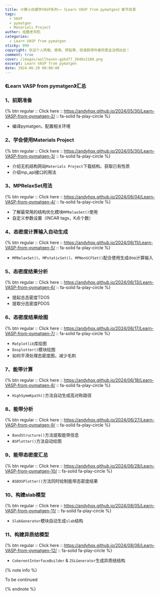 ```yaml
---
title: 计算小白硬学VASP系列——《Learn VASP from pymatgen》章节目录
tags:
  - VASP
  - pymatgen
  - Materials Project
author: 炫酷老司机
categories:
  - Learn VASP from pymatgen
sticky: 999
copyright: 欢迎个人转载、使用、转贴等，但请获得作者同意且注明出处！
comment: true
cover: /images/wallhaven-gpkd77_3840x2160.png
excerpt: Learn VASP from pymatgen
date: 2024-06-20 00:00:00
---
```



### 《Learn VASP from pymatgen》汇总

### 1、前期准备

{% btn regular :: Click here :: https://andyhox.github.io/2024/05/30/Learn-VASP-from-pymatgen-2/ :: fa-solid fa-play-circle %}

- 编译pymatgen，配置相关环境

### 2、学会使用Materials Project

{% btn regular :: Click here :: https://andyhox.github.io/2024/05/30/Learn-VASP-from-pymatgen-3/ :: fa-solid fa-play-circle %}

- 介绍无机结构网站`Materials Project`下载结构、获取已有性质
- 介绍mp_api接口的用法

### 3、MPRelaxSet用法

{% btn regular :: Click here :: https://andyhox.github.io/2024/06/04/Learn-VASP-from-pymatgen-4/ :: fa-solid fa-play-circle %}

- 了解最常用的结构优化模块`MPRelaxSet()`使用
- 自定义参数设置（INCAR tags，K点个数）

### 4、态密度计算输入自动生成

{% btn regular :: Click here :: https://andyhox.github.io/2024/06/11/Learn-VASP-from-pymatgen-5/ :: fa-solid fa-play-circle %}

- `MPRelaxSet()`、`MPstaticSet()`、`MPNonSCFSet()`配合使用生成dos计算输入

### 5、态密度结果分析

{% btn regular :: Click here :: https://andyhox.github.io/2024/06/13/Learn-VASP-from-pymatgen-6/ :: fa-solid fa-play-circle %}

- 提起总态密度TDOS
- 提取分态密度PDOS

### 6、态密度结果绘图

{% btn regular :: Click here :: https://andyhox.github.io/2024/06/17/Learn-VASP-from-pymatgen-7/ :: fa-solid fa-play-circle %}

- `Matplotlib`库绘图
- `Dosplotter()`模块绘图
- 如何平滑处理态密度图，减少毛刺

### 7、能带计算

{% btn regular :: Click here :: https://andyhox.github.io/2024/06/18/Learn-VASP-from-pymatgen-8/ :: fa-solid fa-play-circle %}

- `HighSymmKpath()`方法自动生成高对称路径

### 8、能带分析

{% btn regular :: Click here :: https://andyhox.github.io/2024/06/27/Learn-VASP-from-pymatgen-9/ :: fa-solid fa-play-circle %}

- `BandStructure()`方法提取能带信息
- `BSPlotter()`方法自动绘图

### 9、能带态密度汇总

{% btn regular :: Click here :: https://andyhox.github.io/2024/06/28/Learn-VASP-from-pymatgen-10/ :: fa-solid fa-play-circle %}

- `BSDOSPlotter()`方法同时绘制能带态密度结果

### 10、构建slab模型

{% btn regular :: Click here :: https://andyhox.github.io/2024/08/05/Learn-VASP-from-pymatgen-11/ :: fa-solid fa-play-circle %}

- `SlabGenerator`模块自动生成`slab`结构

### 11、构建异质结模型

{% btn regular :: Click here :: https://andyhox.github.io/2024/08/06/Learn-VASP-from-pymatgen-12/ :: fa-solid fa-play-circle %}

- `CoherentInterfaceBuilder` & `ZSLGenerator`生成异质结结构

{% note info %}

To be continued

{% endnote %}
